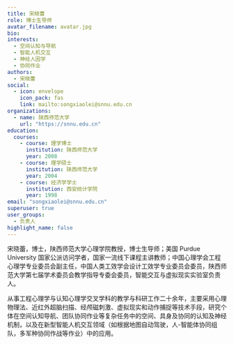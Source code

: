```yaml
---
title: 宋晓蕾
role: 博士生导师
avatar_filename: avatar.jpg
bio: 
interests:
  - 空间认知与导航
  - 智能人机交互
  - 神经人因学
  - 协同作业
authors:
  - 宋晓蕾
social:
  - icon: envelope
    icon_pack: fas
    link: mailto:songxiaolei@snnu.edu.cn
organizations:
  - name: 陕西师范大学
    url: "https://snnu.edu.cn"
education:
  courses:
    - course: 理学博士
      institution: 陕西师范大学
      year: 2008
    - course: 理学硕士
      institution: 陕西师范大学
      year: 2004
    - course: 经济学学士
      institution: 西安统计学院
      year: 1998
email: "songxiaolei@snnu.edu.cn"
superuser: true
user_groups:
  - 负责人
highlight_name: false
---
```


宋晓蕾，博士，陕西师范大学心理学院教授，博士生导师；美国 Purdue University 国家公派访问学者，国家一流线下课程主讲教师；中国心理学会工程心理学专业委员会副主任，中国人类工效学会设计工效学专业委员会委员，陕西师范大学第七届学术委员会教学指导专委会委员，智能交互与虚拟现实实验室负责人。

从事工程心理学与认知心理学交叉学科的教学与科研工作二十余年，主要采用心理物理法、近红外超脑扫描、经颅磁刺激、虚拟现实和动作捕捉等技术手段，研究个体在空间认知导航、团队协同作业等复杂任务中的空间、具身及协同的认知及神经机制，以及在新型智能人机交互领域（如根据地图自动驾驶，人-智能体协同组队，多军种协同作战等作业）中的应用。
